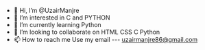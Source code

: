 - 👋 Hi, I’m @UzairManjre
- 👀 I’m interested in C and PYTHON
- 🌱 I’m currently learning Python
- 💞️ I’m looking to collaborate on HTML CSS C Python
- 📫 How to reach me Use my email --- uzairmanjre86@gmail.com

<!---
UzairManjre/UzairManjre is a ✨ special ✨ repository because its `README.md` (this file) appears on your GitHub profile.
You can click the Preview link to take a look at your changes.
--->

